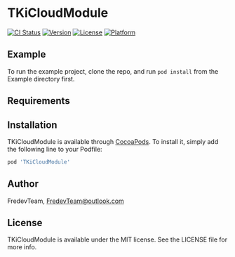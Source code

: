 # TKiCloudModule

[![CI Status](https://img.shields.io/travis/FredevTeam/TKiCloudModule.svg?style=flat)](https://travis-ci.org/FredevTeam/TKiCloudModule)
[![Version](https://img.shields.io/cocoapods/v/TKiCloudModule.svg?style=flat)](https://cocoapods.org/pods/TKiCloudModule)
[![License](https://img.shields.io/cocoapods/l/TKiCloudModule.svg?style=flat)](https://cocoapods.org/pods/TKiCloudModule)
[![Platform](https://img.shields.io/cocoapods/p/TKiCloudModule.svg?style=flat)](https://cocoapods.org/pods/TKiCloudModule)

## Example

To run the example project, clone the repo, and run `pod install` from the Example directory first.

## Requirements

## Installation

TKiCloudModule is available through [CocoaPods](https://cocoapods.org). To install
it, simply add the following line to your Podfile:

```ruby
pod 'TKiCloudModule'
```

## Author

FredevTeam, FredevTeam@outlook.com

## License

TKiCloudModule is available under the MIT license. See the LICENSE file for more info.
